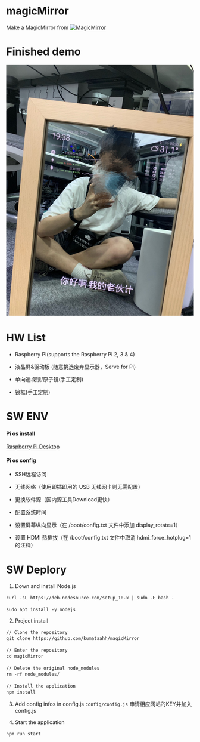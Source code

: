 # magicMirror
Make a MagicMirror from [![MagicMirror](https://github.com/MichMich/MagicMirror/blob/master/.github/header.png)](https://github.com/MichMich/MagicMirror)

# Finished demo
![finish_demo](pics/demo.png)

# HW List

* Raspberry Pi(supports the Raspberry Pi 2, 3 & 4)

* 液晶屏&驱动板 (随意挑选废弃显示器，Serve for Pi)

* 单向透视镜/原子镜(手工定制)

* 镜框(手工定制)


# SW ENV

#### Pi os install

[Raspberry Pi Desktop](https://www.raspberrypi.org/downloads/)

#### Pi os config
* SSH远程访问

* 无线网络（使用即插即用的 USB 无线网卡则无需配置）

* 更换软件源（国内源工具Download更快）

* 配置系统时间

* 设置屏幕纵向显示（在 /boot/config.txt 文件中添加 display_rotate=1）

* 设置 HDMI 热插拔（在 /boot/config.txt 文件中取消 hdmi_force_hotplug=1 的注释）



# SW Deplory

1. Down and install Node.js

```
curl -sL https://deb.nodesource.com/setup_10.x | sudo -E bash -

sudo apt install -y nodejs
```

2. Project install

```
// Clone the repository
git clone https://github.com/kumataahh/magicMirror

// Enter the repository
cd magicMirror

// Delete the original node_modules
rm -rf node_modules/

// Install the application
npm install
```

3. Add config infos in config.js
    `config/config.js`  申请相应网站的KEY并加入config.js


4. Start the application
```
npm run start
```














